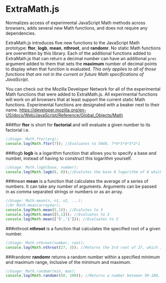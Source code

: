 # ExtraMath.js
Normalizes access of experimental JavaScript Math methods across browsers, adds several new Math functions, and does not require any dependencies.

ExtraMath.js introduces five new functions to the JavaScript Math prototype: **ftor**, **logb**, **mean**, **nthroot**, and **randomr**.  No static Math functions are overwritten by this library.  Each of the additional functions added to ExtraMath.js that can return a decimal number can have an additional `prec` argument added to them that sets the **maximum** number of decimal points to display when that function is evaluated.  *This only applies to all of those functions that are not in the current or future Math specifications of JavaScript*. 

You can check out the Mozilla Developer Network for all of the experimental Math functions that were added to ExtraMath.js.  All experimental functions will work on all browsers that at least support the current static Math functions.  Experimental functions are designated with a beaker next to their name.  https://developer.mozilla.org/en-US/docs/Web/JavaScript/Reference/Global_Objects/Math

###ftor
**ftor** is short for **factorial** and will evaluate a given number to its factorial i.e.
```javascript
//Usage: Math.ftor(arg);
console.log(Math.ftor(7)); //Evaluates to 5040, 7*6*5*4*3*2*1
```

###logb
**logb** is a logarithm function that allows you to specify a base and number, instead of having to construct this logarithm yourself.
```javascript
//Usage: Math.logb(base, number);
console.log(Math.logb(8, 8));//Evalutes the base 8 logarithm of 8 which is 1
```

###mean
**mean** is a function that calculates the average of a series of numbers. It can take any number of arguments.  Arguments can be passed in as comma separated strings or numbers or as an array. 
```javascript
//Usage: Math.mean(n, n1, n2, ...);
//Or Math.mean(arrayVar);
console.log(Math.mean(5,1)); //Evalutes to 3
console.log(Math.mean([5,1])); //Evaluates to 3
console.log(Math.mean(['5','1'])); //Evaluates to 3
```

###nthroot
**nthroot** is a function that calculates the specified root of a given number.  
```javascript
//Usage: Math.nthroot(number, root);
console.log(Math.nthroot(27, 3)); //Returns the 3rd root of 27, which is 3
```

###randomr
**randomr** returns a random number within a specified minimum and maximum range, inclusive of the minimum and maximum. 
```javascript
//Usage: Math.randomr(min, max);
console.log(Math.randomr(50, 100)); //Returns a number between 50-100, inclusive
```
